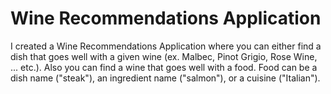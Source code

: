 <h1>Wine Recommendations Application</h1>

<p>I created a Wine Recommendations Application where you can either find a dish that goes well with a given wine (ex. Malbec, Pinot Grigio, Rose Wine, ... etc.). Also you can find a wine that goes well with a food. Food can be a dish name ("steak"), an ingredient name ("salmon"), or a cuisine ("Italian").</p>